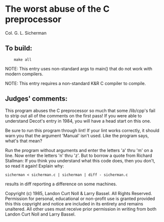 # The worst abuse of the C preprocessor

Col. G. L. Sicherman

## To build:

        make all

NOTE: This entry uses non-standard args to main() that do not work with modern compilers.

NOTE: This entry requires a non-standard K&R C compiler to compile.

## Judges' comments:

This program abuses the C preprocessor so much that some /lib/cpp's fail to
strip out all of the comments on the first pass!  If you were able to
understand Decot's entry in 1984, you will have a head start on this
one.

Be sure to run this program through lint!  If your lint works
correctly, it should warn you that the argument 'Manual' isn't used.
Like the program says, what's that mean?

Run the program without arguments and enter the letters 'a' thru 'm'
on a line.  Now enter the letters 'n' thru 'z'.  But to borrow a quote
from Richard Stallman: If you think you understand what this code
does, then you don't, so read it again!  Explain why:

	sicherman < sicherman.c | sicherman | diff - sicherman.c

results in diff reporting a difference on some machines.


Copyright (c) 1985, Landon Curt Noll & Larry Bassel.
All Rights Reserved.  Permission for personal, educational or non-profit use is
granted provided this this copyright and notice are included in its entirety
and remains unaltered.  All other uses must receive prior permission in writing
from both Landon Curt Noll and Larry Bassel.
